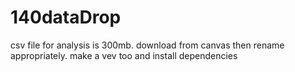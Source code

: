 # 140dataDrop
csv file for analysis is 300mb. download from canvas then rename appropriately. make a vev too and install dependencies 
